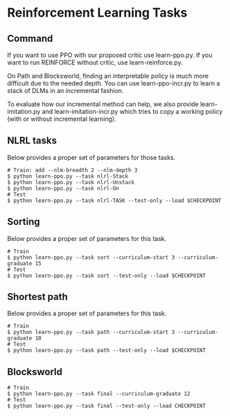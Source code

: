 # Reinforcement Learning Tasks

## Command
If you want to use PPO with our proposed critic use learn-ppo.py.
If you want to run REINFORCE without critic, use learn-reinforce.py.

On Path and Blocksworld, finding an interpretable policy is much more difficult due to the needed depth.
You can use learn-ppo-incr.py to learn a stack of DLMs in an incremental fashion.

To evaluate how our incremental method can help, we also provide learn-imitation.py and learn-imitation-incr.py which tries to copy a working policy (with or without incremental learning).

## NLRL tasks

Below provides a proper set of parameters for those tasks.
``` shell
# Train: add --nlm-breadth 2 --nlm-depth 3
$ python learn-ppo.py --task nlrl-Stack 
$ python learn-ppo.py --task nlrl-Unstack
$ python learn-ppo.py --task nlrl-On
# Test
$ python learn-ppo.py --task nlrl-TASK --test-only --load $CHECKPOINT
```

## Sorting

Below provides a proper set of parameters for this task.
``` shell
# Train
$ python learn-ppo.py --task sort --curriculum-start 3 --curriculum-graduate 15
# Test
$ python learn-ppo.py --task sort --test-only --load $CHECKPOINT
```

## Shortest path

Below provides a proper set of parameters for this task.
``` shell
# Train
$ python learn-ppo.py --task path --curriculum-start 3 --curriculum-graduate 10
# Test
$ python learn-ppo.py --task path --test-only --load $CHECKPOINT
```

## Blocksworld

``` shell
# Train
$ python learn-ppo.py --task final --curriculum-graduate 12
# Test
$ python learn-ppo.py --task final --test-only --load CHECKPOINT
```
